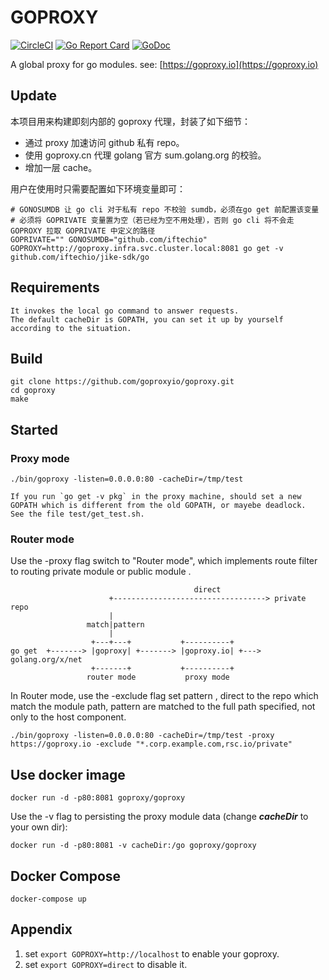 # GOPROXY

[![CircleCI](https://circleci.com/gh/goproxyio/goproxy.svg?style=svg)](https://circleci.com/gh/goproxyio/goproxy)
[![Go Report Card](https://goreportcard.com/badge/github.com/goproxyio/goproxy)](https://goreportcard.com/report/github.com/goproxyio/goproxy)
[![GoDoc](https://godoc.org/github.com/goproxyio/goproxy?status.svg)](https://godoc.org/github.com/goproxyio/goproxy)

A global proxy for go modules. see: [https://goproxy.io](https://goproxy.io)

## Update

本项目用来构建即刻内部的 goproxy 代理，封装了如下细节：

- 通过 proxy 加速访问 github 私有 repo。
- 使用 goproxy.cn 代理 golang 官方 sum.golang.org 的校验。
- 增加一层 cache。

用户在使用时只需要配置如下环境变量即可：

```shell
# GONOSUMDB 让 go cli 对于私有 repo 不校验 sumdb，必须在go get 前配置该变量
# 必须将 GOPRIVATE 变量置为空（若已经为空不用处理），否则 go cli 将不会走 GOPROXY 拉取 GOPRIVATE 中定义的路径
GOPRIVATE="" GONOSUMDB="github.com/iftechio" GOPROXY=http://goproxy.infra.svc.cluster.local:8081 go get -v github.com/iftechio/jike-sdk/go
```

## Requirements
    It invokes the local go command to answer requests.
    The default cacheDir is GOPATH, you can set it up by yourself according to the situation.

## Build
    git clone https://github.com/goproxyio/goproxy.git
    cd goproxy
    make

## Started


### Proxy mode    
    
    ./bin/goproxy -listen=0.0.0.0:80 -cacheDir=/tmp/test

    If you run `go get -v pkg` in the proxy machine, should set a new GOPATH which is different from the old GOPATH, or mayebe deadlock.
    See the file test/get_test.sh.

### Router mode    

Use the -proxy flag switch to "Router mode", which 
implements route filter to routing private module 
or public module .

```
                                         direct
                      +----------------------------------> private repo
                      |
                 match|pattern
                      |
                  +---+---+           +----------+
go get  +-------> |goproxy| +-------> |goproxy.io| +---> golang.org/x/net
                  +-------+           +----------+
                 router mode           proxy mode
```

In Router mode, use the -exclude flag set pattern , direct to the repo which 
match the module path, pattern are matched to the full path specified, not only 
to the host component.

    ./bin/goproxy -listen=0.0.0.0:80 -cacheDir=/tmp/test -proxy https://goproxy.io -exclude "*.corp.example.com,rsc.io/private"

## Use docker image

    docker run -d -p80:8081 goproxy/goproxy

Use the -v flag to persisting the proxy module data (change ___cacheDir___ to your own dir):

    docker run -d -p80:8081 -v cacheDir:/go goproxy/goproxy

## Docker Compose

    docker-compose up

## Appendix

1. set `export GOPROXY=http://localhost` to enable your goproxy.
2. set `export GOPROXY=direct` to disable it.
